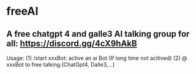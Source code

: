 # freeAI
A free chatgpt 4 and galle3 AI talking group for all: https://discord.gg/4cX9hAkB
--------
Usage:
(1) /start xxxBot:  active an ai Bot (If long time not acitived)
(2) @ xxxBot to free talking.(ChatGpt4, Dalle3,...)
